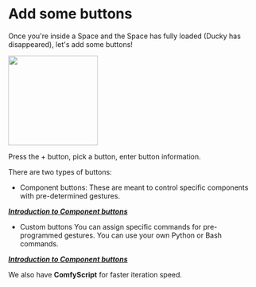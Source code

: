 
# Add some buttons
Once you're inside a Space and the Space has fully loaded (Ducky has disappeared), let's add some buttons!
<section style={{clear:'both'}}>
<img src={CreateButton} width="180" style={{float : 'left', paddingRight : '20px'}}></img>

Press the + button, pick a button, enter button information.

</section>

<section style={{clear:'both'}}>

There are two types of buttons:
- Component buttons:
These are meant to control specific components with pre-determined gestures.

***[Introduction to Component buttons](/docs/Component%20specific%20buttons)***

- Custom buttons
You can assign specific commands for pre-programmed gestures. You can use your own Python or Bash commands. 

***[Introduction to Component buttons](/docs/Custom%20buttons)***

We also have **ComfyScript** for faster iteration speed.



</section>
